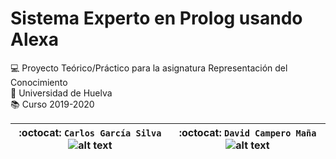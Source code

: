 # Sistema Experto en Prolog usando Alexa
:computer: Proyecto Teórico/Práctico para la asignatura Representación del Conocimiento  
:school: Universidad de Huelva  
:books: Curso 2019-2020  

| :octocat: `Carlos García Silva` ![alt text](https://github.com/byLiTTo/SistemaExperto/blob/master/Parte%20Te%C3%B3rica/images/FotoDePerfil_1.jpg)  | :octocat: `David Campero Maña` ![alt text](https://github.com/byLiTTo/SistemaExperto/blob/master/Parte%20Te%C3%B3rica/images/FotoDePerfil_2.jpg)  |  
|---|---|
